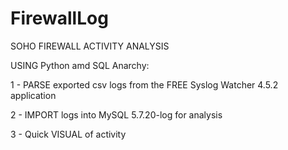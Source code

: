 # FirewallLog
SOHO FIREWALL ACTIVITY ANALYSIS

USING Python amd SQL Anarchy:

1 - PARSE exported csv logs from the FREE Syslog Watcher 4.5.2 application

2 - IMPORT logs into MySQL 5.7.20-log for analysis

3 - Quick VISUAL of activity

